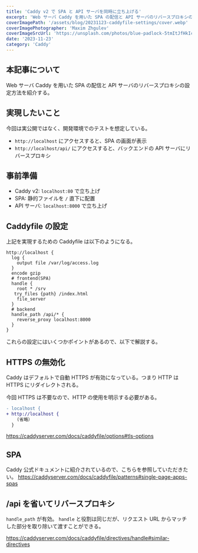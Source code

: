 ```yaml
---
title: 'Caddy v2 で SPA と API サーバを同時に立ち上げる'
excerpt: 'Web サーバ Caddy を用いた SPA の配信と API サーバのリバースプロキシの設定方法を紹介する。'
coverImagePath: '/assets/blog/20231123-caddyfile-settings/cover.webp'
coverImagePhotographer: 'Maxim Zhgulev'
coverImageSrcUrl: 'https://unsplash.com/photos/blue-padlock-5tmItJfHkIc'
date: '2023-11-23'
category: 'Caddy'
---
```


## 本記事について

Web サーバ Caddy を用いた SPA の配信と API サーバのリバースプロキシの設定方法を紹介する。

## 実現したいこと

今回は実公開ではなく、開発環境でのテストを想定している。

- `http://localhost` にアクセスすると、SPA の画面が表示
- `http://localhost/api/` にアクセスすると、バックエンドの API サーバにリバースプロキシ

## 事前準備

- Caddy v2: `localhost:80` で立ち上げ
- SPA: 静的ファイルを `/` 直下に配置
- API サーバ: `localhost:8000` で立ち上げ

## Caddyfile の設定

上記を実現するための Caddyfile は以下のようになる。

```:Caddyfile
http://localhost {
  log {
    output file /var/log/access.log
  }
  encode gzip
  # frontend(SPA)
  handle {
    root * /srv
   try_files {path} /index.html
    file_server
  }
  # backend
  handle_path /api/* {
    reverse_proxy localhost:8000
  }
}
```

これらの設定にはいくつかポイントがあるので、以下で解説する。

## HTTPS の無効化

Caddy はデフォルトで自動 HTTPS が有効になっている。つまり HTTP は HTTPS にリダイレクトされる。

今回 HTTPS は不要なので、HTTP の使用を明示する必要がある。

```diff js:Caddyfile
- localhost {
+ http://localhost {
    (省略）
  }
```

<https://caddyserver.com/docs/caddyfile/options#tls-options>

## SPA

Caddy 公式ドキュメントに紹介されているので、こちらを参照していただきたい。
<https://caddyserver.com/docs/caddyfile/patterns#single-page-apps-spas>

## /api を省いてリバースプロキシ

`handle_path` が有効。
`handle` と役割は同じだが、リクエスト URL からマッチした部分を取り除いて渡すことができる。

<https://caddyserver.com/docs/caddyfile/directives/handle#similar-directives>
